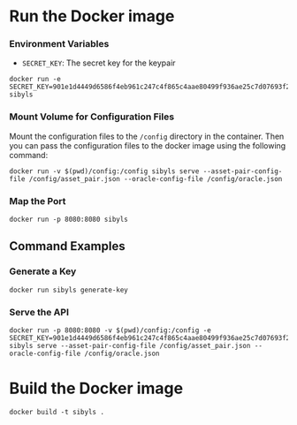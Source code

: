 # Run the Docker image
### Environment Variables
- `SECRET_KEY`: The secret key for the keypair

```
docker run -e SECRET_KEY=901e1d4449d6586f4eb961c247c4f865c4aae80499f936ae25c7d07693f26d12 sibyls
```

### Mount Volume for Configuration Files
Mount the configuration files to the `/config` directory in the container. Then you can pass the configuration files to the docker image using the following command:
```
docker run -v $(pwd)/config:/config sibyls serve --asset-pair-config-file /config/asset_pair.json --oracle-config-file /config/oracle.json
```

### Map the Port
```
docker run -p 8080:8080 sibyls
```

## Command Examples
### Generate a Key
```
docker run sibyls generate-key
```

### Serve the API
```
docker run -p 8080:8080 -v $(pwd)/config:/config -e SECRET_KEY=901e1d4449d6586f4eb961c247c4f865c4aae80499f936ae25c7d07693f26d12 sibyls serve --asset-pair-config-file /config/asset_pair.json --oracle-config-file /config/oracle.json
```

# Build the Docker image
```
docker build -t sibyls .
```

